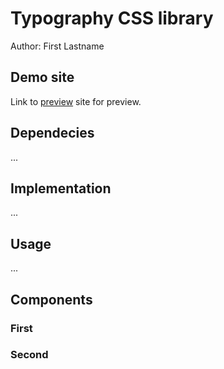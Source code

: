 # Typography CSS library
Author: First Lastname
## Demo site
Link to [preview](http://pslib-cz.github.io/2022l4web-css-typographic-library-N041M/settings) site for preview.
## Dependecies
...
## Implementation
...
## Usage
...
## Components
### First
### Second
